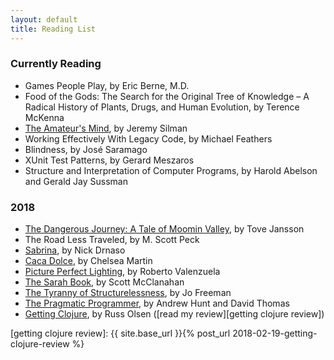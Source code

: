 ```yaml
---
layout: default
title: Reading List
---
```


### Currently Reading

- Games People Play, by Eric Berne, M.D.
- Food of the Gods: The Search for the Original Tree of Knowledge – A Radical History of Plants, Drugs, and Human Evolution, by Terence McKenna
- [The Amateur's Mind][], by Jeremy Silman
- Working Effectively With Legacy Code, by Michael Feathers
- Blindness, by José Saramago
- XUnit Test Patterns, by Gerard Meszaros
- Structure and Interpretation of Computer Programs, by Harold Abelson and Gerald Jay Sussman

### 2018

- [The Dangerous Journey: A Tale of Moomin Valley][], by Tove Jansson
- The Road Less Traveled, by M. Scott Peck
- [Sabrina][], by Nick Drnaso
- [Caca Dolce][], by Chelsea Martin
- [Picture Perfect Lighting][], by Roberto Valenzuela
- [The Sarah Book][], by Scott McClanahan
- [The Tyranny of Structurelessness][], by Jo Freeman
- [The Pragmatic Programmer][], by Andrew Hunt and David Thomas
- [Getting Clojure][], by Russ Olsen ([read my review][getting clojure review])

[getting clojure review]: {{ site.base_url }}{% post_url 2018-02-19-getting-clojure-review %}

[Caca Dolce]: https://softskull.com/dd-product/caca-dolce/
[Getting Clojure]: https://pragprog.com/book/roclojure/getting-clojure
[Picture Perfect Lighting]: https://rockynook.com/shop/photography/picture-perfect-lighting/
[Sabrina]: https://www.drawnandquarterly.com/sabrina
[The Amateur's Mind]: https://www.silmanjamespress.com/shop/chess/amateurs-mind-the-2nd-edition/
[The Dangerous Journey: A Tale of Moomin Valley]: https://www.drawnandquarterly.com/dangerous-journey-tale-moomin-valley
[The Pragmatic Programmer]: https://pragprog.com/book/tpp/the-pragmatic-programmer
[The Sarah Book]: https://nytyrant.com/collections/titles/products/pre-order-the-sarah-book-by-scott-mcclanahan
[The Tyranny of Structurelessness]: http://www.jofreeman.com/joreen/tyranny.htm
